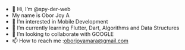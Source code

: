 - 👋 Hi, I’m @spy-der-web
- My name is Obor Joy A
- 👀 I’m interested in Mobile Development
- 🌱 I’m currently learning Flutter, Dart, Algorithms and Data Structures
- 💞️ I’m looking to collaborate with GOOGLE
- 📫 How to reach me :oborjoyamara@gmail.com

<!---
spy-der-web/spy-der-web is a ✨ special ✨ repository because its `README.md` (this file) appears on your GitHub profile.
You can click the Preview link to take a look at your changes.
--->
